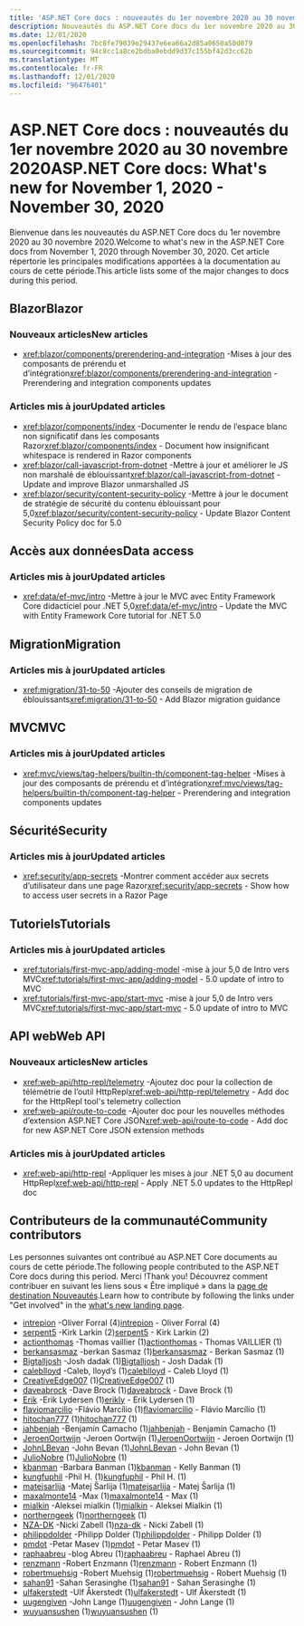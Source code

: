 ```yaml
---
title: 'ASP.NET Core docs : nouveautés du 1er novembre 2020 au 30 novembre 2020'
description: Nouveautés du ASP.NET Core docs du 1er novembre 2020 au 30 novembre 2020.
ms.date: 12/01/2020
ms.openlocfilehash: 7bc8fe79039e29437e6ea66a2d85a0650a50d079
ms.sourcegitcommit: 94c8cc1a8ce2bdba0ebdd9d37c155bf42d3cc62b
ms.translationtype: MT
ms.contentlocale: fr-FR
ms.lasthandoff: 12/01/2020
ms.locfileid: "96476401"
---
```

# <a name="aspnet-core-docs-whats-new-for-november-1-2020---november-30-2020"></a><span data-ttu-id="98ec2-103">ASP.NET Core docs : nouveautés du 1er novembre 2020 au 30 novembre 2020</span><span class="sxs-lookup"><span data-stu-id="98ec2-103">ASP.NET Core docs: What's new for November 1, 2020 - November 30, 2020</span></span>

<span data-ttu-id="98ec2-104">Bienvenue dans les nouveautés du ASP.NET Core docs du 1er novembre 2020 au 30 novembre 2020.</span><span class="sxs-lookup"><span data-stu-id="98ec2-104">Welcome to what's new in the ASP.NET Core docs from November 1, 2020 through November 30, 2020.</span></span> <span data-ttu-id="98ec2-105">Cet article répertorie les principales modifications apportées à la documentation au cours de cette période.</span><span class="sxs-lookup"><span data-stu-id="98ec2-105">This article lists some of the major changes to docs during this period.</span></span>

## <a name="blazor"></a><span data-ttu-id="98ec2-106">Blazor</span><span class="sxs-lookup"><span data-stu-id="98ec2-106">Blazor</span></span>

### <a name="new-articles"></a><span data-ttu-id="98ec2-107">Nouveaux articles</span><span class="sxs-lookup"><span data-stu-id="98ec2-107">New articles</span></span>

- <span data-ttu-id="98ec2-108"><xref:blazor/components/prerendering-and-integration> -Mises à jour des composants de prérendu et d’intégration</span><span class="sxs-lookup"><span data-stu-id="98ec2-108"><xref:blazor/components/prerendering-and-integration> - Prerendering and integration components updates</span></span>

### <a name="updated-articles"></a><span data-ttu-id="98ec2-109">Articles mis à jour</span><span class="sxs-lookup"><span data-stu-id="98ec2-109">Updated articles</span></span>

- <span data-ttu-id="98ec2-110"><xref:blazor/components/index> -Documenter le rendu de l’espace blanc non significatif dans les composants Razor</span><span class="sxs-lookup"><span data-stu-id="98ec2-110"><xref:blazor/components/index> - Document how insignificant whitespace is rendered in Razor components</span></span>
- <span data-ttu-id="98ec2-111"><xref:blazor/call-javascript-from-dotnet> -Mettre à jour et améliorer le JS non marshalé de éblouissant</span><span class="sxs-lookup"><span data-stu-id="98ec2-111"><xref:blazor/call-javascript-from-dotnet> - Update and improve Blazor unmarshalled JS</span></span>
- <span data-ttu-id="98ec2-112"><xref:blazor/security/content-security-policy> -Mettre à jour le document de stratégie de sécurité du contenu éblouissant pour 5,0</span><span class="sxs-lookup"><span data-stu-id="98ec2-112"><xref:blazor/security/content-security-policy> - Update Blazor Content Security Policy doc for 5.0</span></span>

## <a name="data-access"></a><span data-ttu-id="98ec2-113">Accès aux données</span><span class="sxs-lookup"><span data-stu-id="98ec2-113">Data access</span></span>

### <a name="updated-articles"></a><span data-ttu-id="98ec2-114">Articles mis à jour</span><span class="sxs-lookup"><span data-stu-id="98ec2-114">Updated articles</span></span>

- <span data-ttu-id="98ec2-115"><xref:data/ef-mvc/intro> -Mettre à jour le MVC avec Entity Framework Core didacticiel pour .NET 5,0</span><span class="sxs-lookup"><span data-stu-id="98ec2-115"><xref:data/ef-mvc/intro> - Update the MVC with Entity Framework Core tutorial for .NET 5.0</span></span>

## <a name="migration"></a><span data-ttu-id="98ec2-116">Migration</span><span class="sxs-lookup"><span data-stu-id="98ec2-116">Migration</span></span>

### <a name="updated-articles"></a><span data-ttu-id="98ec2-117">Articles mis à jour</span><span class="sxs-lookup"><span data-stu-id="98ec2-117">Updated articles</span></span>

- <span data-ttu-id="98ec2-118"><xref:migration/31-to-50> -Ajouter des conseils de migration de éblouissants</span><span class="sxs-lookup"><span data-stu-id="98ec2-118"><xref:migration/31-to-50> - Add Blazor migration guidance</span></span>

## <a name="mvc"></a><span data-ttu-id="98ec2-119">MVC</span><span class="sxs-lookup"><span data-stu-id="98ec2-119">MVC</span></span>

### <a name="updated-articles"></a><span data-ttu-id="98ec2-120">Articles mis à jour</span><span class="sxs-lookup"><span data-stu-id="98ec2-120">Updated articles</span></span>

- <span data-ttu-id="98ec2-121"><xref:mvc/views/tag-helpers/builtin-th/component-tag-helper> -Mises à jour des composants de prérendu et d’intégration</span><span class="sxs-lookup"><span data-stu-id="98ec2-121"><xref:mvc/views/tag-helpers/builtin-th/component-tag-helper> - Prerendering and integration components updates</span></span>

## <a name="security"></a><span data-ttu-id="98ec2-122">Sécurité</span><span class="sxs-lookup"><span data-stu-id="98ec2-122">Security</span></span>

### <a name="updated-articles"></a><span data-ttu-id="98ec2-123">Articles mis à jour</span><span class="sxs-lookup"><span data-stu-id="98ec2-123">Updated articles</span></span>

- <span data-ttu-id="98ec2-124"><xref:security/app-secrets> -Montrer comment accéder aux secrets d’utilisateur dans une page Razor</span><span class="sxs-lookup"><span data-stu-id="98ec2-124"><xref:security/app-secrets> - Show how to access user secrets in a Razor Page</span></span>

## <a name="tutorials"></a><span data-ttu-id="98ec2-125">Tutoriels</span><span class="sxs-lookup"><span data-stu-id="98ec2-125">Tutorials</span></span>

### <a name="updated-articles"></a><span data-ttu-id="98ec2-126">Articles mis à jour</span><span class="sxs-lookup"><span data-stu-id="98ec2-126">Updated articles</span></span>

- <span data-ttu-id="98ec2-127"><xref:tutorials/first-mvc-app/adding-model> -mise à jour 5,0 de Intro vers MVC</span><span class="sxs-lookup"><span data-stu-id="98ec2-127"><xref:tutorials/first-mvc-app/adding-model> - 5.0 update of intro to MVC</span></span>
- <span data-ttu-id="98ec2-128"><xref:tutorials/first-mvc-app/start-mvc> -mise à jour 5,0 de Intro vers MVC</span><span class="sxs-lookup"><span data-stu-id="98ec2-128"><xref:tutorials/first-mvc-app/start-mvc> - 5.0 update of intro to MVC</span></span>

## <a name="web-api"></a><span data-ttu-id="98ec2-129">API web</span><span class="sxs-lookup"><span data-stu-id="98ec2-129">Web API</span></span>

### <a name="new-articles"></a><span data-ttu-id="98ec2-130">Nouveaux articles</span><span class="sxs-lookup"><span data-stu-id="98ec2-130">New articles</span></span>

- <span data-ttu-id="98ec2-131"><xref:web-api/http-repl/telemetry> -Ajoutez doc pour la collection de télémétrie de l’outil HttpRepl</span><span class="sxs-lookup"><span data-stu-id="98ec2-131"><xref:web-api/http-repl/telemetry> - Add doc for the HttpRepl tool's telemetry collection</span></span>
- <span data-ttu-id="98ec2-132"><xref:web-api/route-to-code> -Ajouter doc pour les nouvelles méthodes d’extension ASP.NET Core JSON</span><span class="sxs-lookup"><span data-stu-id="98ec2-132"><xref:web-api/route-to-code> - Add doc for new ASP.NET Core JSON extension methods</span></span>

### <a name="updated-articles"></a><span data-ttu-id="98ec2-133">Articles mis à jour</span><span class="sxs-lookup"><span data-stu-id="98ec2-133">Updated articles</span></span>

- <span data-ttu-id="98ec2-134"><xref:web-api/http-repl> -Appliquer les mises à jour .NET 5,0 au document HttpRepl</span><span class="sxs-lookup"><span data-stu-id="98ec2-134"><xref:web-api/http-repl> - Apply .NET 5.0 updates to the HttpRepl doc</span></span>

## <a name="community-contributors"></a><span data-ttu-id="98ec2-135">Contributeurs de la communauté</span><span class="sxs-lookup"><span data-stu-id="98ec2-135">Community contributors</span></span>

<span data-ttu-id="98ec2-136">Les personnes suivantes ont contribué au ASP.NET Core documents au cours de cette période.</span><span class="sxs-lookup"><span data-stu-id="98ec2-136">The following people contributed to the ASP.NET Core docs during this period.</span></span> <span data-ttu-id="98ec2-137">Merci !</span><span class="sxs-lookup"><span data-stu-id="98ec2-137">Thank you!</span></span> <span data-ttu-id="98ec2-138">Découvrez comment contribuer en suivant les liens sous « Être impliqué » dans la [page de destination Nouveautés](index.yml).</span><span class="sxs-lookup"><span data-stu-id="98ec2-138">Learn how to contribute by following the links under "Get involved" in the [what's new landing page](index.yml).</span></span>

- <span data-ttu-id="98ec2-139">[intrepion](https://github.com/intrepion) -Oliver Forral (4)</span><span class="sxs-lookup"><span data-stu-id="98ec2-139">[intrepion](https://github.com/intrepion) - Oliver Forral (4)</span></span>
- <span data-ttu-id="98ec2-140">[serpent5](https://github.com/serpent5) -Kirk Larkin (2)</span><span class="sxs-lookup"><span data-stu-id="98ec2-140">[serpent5](https://github.com/serpent5) - Kirk Larkin (2)</span></span>
- <span data-ttu-id="98ec2-141">[actionthomas](https://github.com/actionthomas) -Thomas vaillier (1)</span><span class="sxs-lookup"><span data-stu-id="98ec2-141">[actionthomas](https://github.com/actionthomas) - Thomas VAILLIER (1)</span></span>
- <span data-ttu-id="98ec2-142">[berkansasmaz](https://github.com/berkansasmaz) -berkan Sasmaz (1)</span><span class="sxs-lookup"><span data-stu-id="98ec2-142">[berkansasmaz](https://github.com/berkansasmaz) - Berkan Sasmaz (1)</span></span>
- <span data-ttu-id="98ec2-143">[Bigtalljosh](https://github.com/Bigtalljosh) -Josh dadak (1)</span><span class="sxs-lookup"><span data-stu-id="98ec2-143">[Bigtalljosh](https://github.com/Bigtalljosh) - Josh Dadak (1)</span></span>
- <span data-ttu-id="98ec2-144">[caleblloyd](https://github.com/caleblloyd) -Caleb, lloyd’s (1)</span><span class="sxs-lookup"><span data-stu-id="98ec2-144">[caleblloyd](https://github.com/caleblloyd) - Caleb Lloyd (1)</span></span>
- <span data-ttu-id="98ec2-145">[CreativeEdge007](https://github.com/CreativeEdge007) (1)</span><span class="sxs-lookup"><span data-stu-id="98ec2-145">[CreativeEdge007](https://github.com/CreativeEdge007) (1)</span></span>
- <span data-ttu-id="98ec2-146">[daveabrock](https://github.com/daveabrock) -Dave Brock (1)</span><span class="sxs-lookup"><span data-stu-id="98ec2-146">[daveabrock](https://github.com/daveabrock) - Dave Brock (1)</span></span>
- <span data-ttu-id="98ec2-147">[Erik](https://github.com/erikly) -Erik Lydersen (1)</span><span class="sxs-lookup"><span data-stu-id="98ec2-147">[erikly](https://github.com/erikly) - Erik Lydersen (1)</span></span>
- <span data-ttu-id="98ec2-148">[flaviomarcilio](https://github.com/flaviomarcilio) -Flávio Marcílio (1)</span><span class="sxs-lookup"><span data-stu-id="98ec2-148">[flaviomarcilio](https://github.com/flaviomarcilio) - Flávio Marcílio (1)</span></span>
- <span data-ttu-id="98ec2-149">[hitochan777](https://github.com/hitochan777) (1)</span><span class="sxs-lookup"><span data-stu-id="98ec2-149">[hitochan777](https://github.com/hitochan777) (1)</span></span>
- <span data-ttu-id="98ec2-150">[jahbenjah](https://github.com/jahbenjah) -Benjamín Camacho (1)</span><span class="sxs-lookup"><span data-stu-id="98ec2-150">[jahbenjah](https://github.com/jahbenjah) - Benjamín Camacho (1)</span></span>
- <span data-ttu-id="98ec2-151">[JeroenOortwijn](https://github.com/JeroenOortwijn) -Jeroen Oortwijn (1)</span><span class="sxs-lookup"><span data-stu-id="98ec2-151">[JeroenOortwijn](https://github.com/JeroenOortwijn) - Jeroen Oortwijn (1)</span></span>
- <span data-ttu-id="98ec2-152">[JohnLBevan](https://github.com/JohnLBevan) -John Bevan (1)</span><span class="sxs-lookup"><span data-stu-id="98ec2-152">[JohnLBevan](https://github.com/JohnLBevan) - John Bevan (1)</span></span>
- <span data-ttu-id="98ec2-153">[JulioNobre](https://github.com/JulioNobre) (1)</span><span class="sxs-lookup"><span data-stu-id="98ec2-153">[JulioNobre](https://github.com/JulioNobre) (1)</span></span>
- <span data-ttu-id="98ec2-154">[kbanman](https://github.com/kbanman) -Barbara Banman (1)</span><span class="sxs-lookup"><span data-stu-id="98ec2-154">[kbanman](https://github.com/kbanman) - Kelly Banman (1)</span></span>
- <span data-ttu-id="98ec2-155">[kungfuphil](https://github.com/kungfuphil) -Phil H. (1)</span><span class="sxs-lookup"><span data-stu-id="98ec2-155">[kungfuphil](https://github.com/kungfuphil) - Phil H. (1)</span></span>
- <span data-ttu-id="98ec2-156">[matejsarlija](https://github.com/matejsarlija) -Matej Šarlija (1)</span><span class="sxs-lookup"><span data-stu-id="98ec2-156">[matejsarlija](https://github.com/matejsarlija) - Matej Šarlija (1)</span></span>
- <span data-ttu-id="98ec2-157">[maxalmonte14](https://github.com/maxalmonte14) -Max (1)</span><span class="sxs-lookup"><span data-stu-id="98ec2-157">[maxalmonte14](https://github.com/maxalmonte14) - Max (1)</span></span>
- <span data-ttu-id="98ec2-158">[mialkin](https://github.com/mialkin) -Aleksei mialkin (1)</span><span class="sxs-lookup"><span data-stu-id="98ec2-158">[mialkin](https://github.com/mialkin) - Aleksei Mialkin (1)</span></span>
- <span data-ttu-id="98ec2-159">[northerngeek](https://github.com/northerngeek) (1)</span><span class="sxs-lookup"><span data-stu-id="98ec2-159">[northerngeek](https://github.com/northerngeek) (1)</span></span>
- <span data-ttu-id="98ec2-160">[NZA-DK](https://github.com/nza-dk) -Nicki Zabell (1)</span><span class="sxs-lookup"><span data-stu-id="98ec2-160">[nza-dk](https://github.com/nza-dk) - Nicki Zabell (1)</span></span>
- <span data-ttu-id="98ec2-161">[philippdolder](https://github.com/philippdolder) -Philipp Dolder (1)</span><span class="sxs-lookup"><span data-stu-id="98ec2-161">[philippdolder](https://github.com/philippdolder) - Philipp Dolder (1)</span></span>
- <span data-ttu-id="98ec2-162">[pmdot](https://github.com/pmdot) -Petar Masev (1)</span><span class="sxs-lookup"><span data-stu-id="98ec2-162">[pmdot](https://github.com/pmdot) - Petar Masev (1)</span></span>
- <span data-ttu-id="98ec2-163">[raphaabreu](https://github.com/raphaabreu) -blog Abreu (1)</span><span class="sxs-lookup"><span data-stu-id="98ec2-163">[raphaabreu](https://github.com/raphaabreu) - Raphael Abreu (1)</span></span>
- <span data-ttu-id="98ec2-164">[renzmann](https://github.com/renzmann) -Robert Enzmann (1)</span><span class="sxs-lookup"><span data-stu-id="98ec2-164">[renzmann](https://github.com/renzmann) - Robert Enzmann (1)</span></span>
- <span data-ttu-id="98ec2-165">[robertmuehsig](https://github.com/robertmuehsig) -Robert Muehsig (1)</span><span class="sxs-lookup"><span data-stu-id="98ec2-165">[robertmuehsig](https://github.com/robertmuehsig) - Robert Muehsig (1)</span></span>
- <span data-ttu-id="98ec2-166">[sahan91](https://github.com/sahan91) -Sahan Serasinghe (1)</span><span class="sxs-lookup"><span data-stu-id="98ec2-166">[sahan91](https://github.com/sahan91) - Sahan Serasinghe (1)</span></span>
- <span data-ttu-id="98ec2-167">[ulfakerstedt](https://github.com/ulfakerstedt) -Ulf Åkerstedt (1)</span><span class="sxs-lookup"><span data-stu-id="98ec2-167">[ulfakerstedt](https://github.com/ulfakerstedt) - Ulf Åkerstedt (1)</span></span>
- <span data-ttu-id="98ec2-168">[uugengiven](https://github.com/uugengiven) -John Lange (1)</span><span class="sxs-lookup"><span data-stu-id="98ec2-168">[uugengiven](https://github.com/uugengiven) - John Lange (1)</span></span>
- <span data-ttu-id="98ec2-169">[wuyuansushen](https://github.com/wuyuansushen) (1)</span><span class="sxs-lookup"><span data-stu-id="98ec2-169">[wuyuansushen](https://github.com/wuyuansushen) (1)</span></span>
